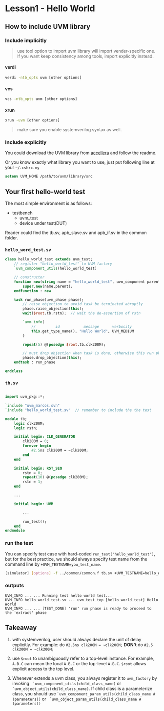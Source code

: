 # Lesson1 - Hello World

## How to include UVM library

### Include implicitly

> use tool option to import uvm library will import vender-specific one.
> If you want keep consistency among tools, import explicitly instead.

#### verdi

```bash
verdi -ntb_opts uvm [other options]
```

#### vcs

```bash
vcs -ntb_opts uvm [other options]
```

#### xrun

```bash
xrun -uvm [other options]
```

> make sure you enable systemverilog syntax as well.

### Include explicitly

You could download the UVM library from [accellera](https://www.accellera.org/downloads/standards/uvm) and follow the readme.

Or you know exactly what library you want to use, just put following line at your `~/.cshrc.my`

```Tcsh
setenv UVM_HOME /path/to/uvm/library/src
```

## Your first hello-world test

The most simple environment is as follows:

- testbench
  - uvm_test
  - device under test(DUT)

Reader could find the tb.sv, apb_slave.sv and apb_if.sv in the common folder.

### `hello_word_test.sv`

```systemverilog
class hello_world_test extends uvm_test;
    // register "hello_world_test" to UVM factory
    `uvm_component_utils(hello_world_test)

    // constructor
    function new(string name = "hello_world_test", uvm_component parent=null);
        super.new(name,parent);
    endfunction : new

    task run_phase(uvm_phase phase);
        // raise objection to avoid task be terminated abruptly
        phase.raise_objection(this);
        wait($root.tb.rstn);  // wait the de-assertion of rstn

        `uvm_info(
            //         id           message      verbosity
            this.get_type_name(), "Hello World", UVM_MEDIUM
        )

        repeat(5) @(posedge $root.tb.clk200M);

        // must drop objection when task is done, otherwise this run phase will not be terminated
        phase.drop_objection(this);  
    endtask : run_phase

endclass
```

### `tb.sv`

```systemverilog

import uvm_pkg::*;

`include "uvm_marcos.svh"
`include "hello_world_test.sv"  // remember to include the the test

module tb;
    logic clk200M;
    logic rstn;

    initial begin: CLK_GENERATOR
        clk200M = 0;
        forever begin
            #2.5ns clk200M = ~clk200M;
        end
    end

    initial begin: RST_SEQ
        rstn = 0;   
        repeat(10) @(posedge clk200M);
        rstn = 1;
    end

    ...

    initial begin: UVM

        ...

        run_test();
    end
endmodule
```

### **run the test**

You can specify test case with hard-coded `run_test("hello_world_test")`, but for the best practice, we should always specify test name from the command line by `+UVM_TESTNAME=you_test_name`.

```bash
[simulator] [options] -f ../common/common.f tb.sv +UVM_TESTNAME=hello_world_test
```

### **outputs**

```text
UVM_INFO ... ... Running test hello world test...
UVM_INFO hello_world_test.sv ... uvm_test_top [hello_world_test] Hello World
UVM_INFO ... ... [TEST_DONE] 'run' run phase is ready to proceed to the 'extract' phase
```

## Takeaway

1. with systemverilog, user should always declare the unit of delay explicitly. For example: do `#2.5ns clk200M = ~clk200M;` **DON't** do `#2.5 clk200M = ~clk200M;`

2. use `$root` to unambiguously refer to a top-level instance. For example, `A.B.C` can mean the local `A.B.C` or the top-level `A.B.C`. `$root` allows explicit access to the top level.

3. Whenever extends a uvm class, you always register it to `uvm_factory` by invoking `` `uvm_component_utils(child_class_name)`` or `` `uvm_object_utils(child_class_name)``. If child class is a parameterize class, you should use `` `uvm_component_param_utils(child_class_name #(parameters)) `` or `` `uvm_object_param_utils(child_class_name #(parameters))``